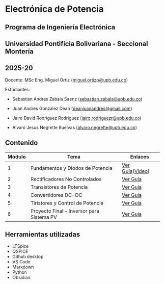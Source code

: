 # Electrónica de Potencia
## Programa de Ingeniería Electrónica
## Universidad Pontificia Bolivariana - Seccional Montería
## 2025-20

Docente: MSc Eng. Miguel Ortiz (miguel.ortizp@upb.edu.co)

Estudiantes:
- Sebastian Andres Zabala Saenz 
(sebastian.zabala@upb.edu.co)

- Juan Andres Gonzalez Dean
(deanjuanandres@gmail.com)

- Jairo David Rodriguez Rodriguez
(jairo.rodriguezr@upb.edu.co)

- Alvaro Jesus Negrette Buelvas
(alvaro.negrette@upb.edu.co)

## Contenido

| Módulo | Tema                                      | Enlaces                                     |
| ------ | ----------------------------------------- | ------------------------------------------ |
| 1      | Fundamentos y Diodos de Potencia          | [Ver Guía](./Module%201%20diodes/guia_1_fundamentos_diodos.md)([Video](https://youtu.be/_kywjhLe_sc)) |
| 2      | Rectificadores No Controlados             | [Ver Guía](./guia_2_rectificadores)        |
| 3      | Transistores de Potencia                  | [Ver Guía](./module%203%20transistors/guia_3_transistores_de_potencia.md) |
| 4      | Convertidores DC-DC                       | [Ver Guía](./guia_4_convertidores_dc_dc)   |
| 5      | Tiristores y Control de Potencia          | [Ver Guía](./guia_5_tiristores)            |
| 6      | Proyecto Final – Inversor para Sistema PV | [Ver Guía](./guia_6_proyecto_final)        |


## Herramientas utilizadas

- LTSpice
- QSPICE
- Github desktop
- VS Code
- Markdown
- Python 
- Obsidian
   


[def]: ./Module%201%20diodes/guia_1_fundamentos_diodos.md